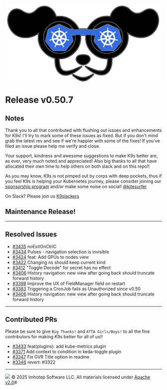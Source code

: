 <img src="https://raw.githubusercontent.com/derailed/k9s/master/assets/k9s.png" align="center" width="800" height="auto"/>

# Release v0.50.7

## Notes

Thank you to all that contributed with flushing out issues and enhancements for K9s!
I'll try to mark some of these issues as fixed. But if you don't mind grab the latest rev
and see if we're happier with some of the fixes!
If you've filed an issue please help me verify and close.

Your support, kindness and awesome suggestions to make K9s better are, as ever, very much noted and appreciated!
Also big thanks to all that have allocated their own time to help others on both slack and on this repo!!

As you may know, K9s is not pimped out by corps with deep pockets, thus if you feel K9s is helping your Kubernetes journey,
please consider joining our [sponsorship program](https://github.com/sponsors/derailed) and/or make some noise on social! [@kitesurfer](https://twitter.com/kitesurfer)

On Slack? Please join us [K9slackers](https://join.slack.com/t/k9sers/shared_invite/zt-3360a389v-ElLHrb0Dp1kAXqYUItSAFA)

## Maintenance Release!

---

## Resolved Issues

* [#3435](https://github.com/zloom/k9s/issues/3435) noExitOnCtrlC
* [#3434](https://github.com/zloom/k9s/issues/3434) Pulses - navigation selection is invisible
* [#3424](https://github.com/zloom/k9s/issues/3424) feat: Add GPUs to nodes view
* [#3422](https://github.com/zloom/k9s/issues/3422) Changing ns should keep current kind
* [#3412](https://github.com/zloom/k9s/issues/3412) "Toggle Decode" for secret has no effect
* [#3406](https://github.com/zloom/k9s/issues/3406) History navigation: new view after going back should truncate forward history
* [#3398](https://github.com/zloom/k9s/issues/3398) Improve the UX of FieldManager field on restart
* [#3383](https://github.com/zloom/k9s/issues/3383) Triggering a CronJob fails as Unauthorized since v0.50
* [#3406](https://github.com/zloom/k9s/issues/3406) History navigation: new view after going back should truncate forward history

---

## Contributed PRs

Please be sure to give `Big Thanks!` and `ATTA Girls/Boys!` to all the fine contributors for making K9s better for all of us!!

* [#3433](https://github.com/zloom/k9s/pull/3433) feat(plugins): add kube-metrics plugin
* [#3371](https://github.com/zloom/k9s/pull/3371) Add context to condition in keda-toggle plugin
* [#3347](https://github.com/zloom/k9s/pull/3347) Fix GVR Title option in readme
* [#3346](https://github.com/zloom/k9s/pull/3346) revert: #3322


---
<img src="https://raw.githubusercontent.com/derailed/k9s/master/assets/imhotep_logo.png" width="32" height="auto"/> © 2025 Imhotep Software LLC. All materials licensed under [Apache v2.0](http://www.apache.org/licenses/LICENSE-2.0)#